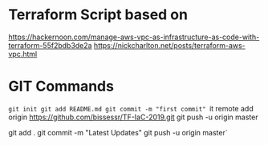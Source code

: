# Terraform Script based on 
https://hackernoon.com/manage-aws-vpc-as-infrastructure-as-code-with-terraform-55f2bdb3de2a
https://nickcharlton.net/posts/terraform-aws-vpc.html


# GIT Commands
`git init
git add README.md
git commit -m "first commit"
`it remote add origin https://github.com/bissessr/TF-IaC-2019.git
git push -u origin master

git add . 
git commit -m "Latest Updates"
git push -u origin master`



